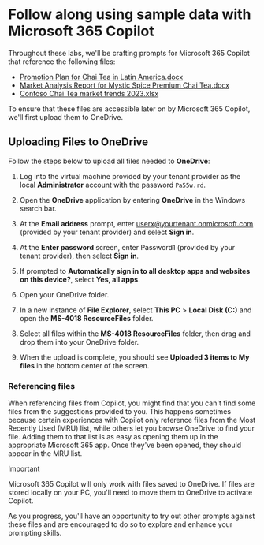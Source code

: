 # Follow along using sample data with Microsoft 365 Copilot

Throughout these labs, we'll be crafting prompts for Microsoft 365 Copilot that reference the following files:

- [Promotion Plan for Chai Tea in Latin America.docx](https://go.microsoft.com/fwlink/?linkid=2269126)
- [Market Analysis Report for Mystic Spice Premium Chai Tea.docx](https://go.microsoft.com/fwlink/?linkid=2268826)
- [Contoso Chai Tea market trends 2023.xlsx](https://go.microsoft.com/fwlink/?linkid=2268822)

To ensure that these files are accessible later on by Microsoft 365 Copilot, we'll first upload them to OneDrive.

## Uploading Files to OneDrive

Follow the steps below to upload all files needed to **OneDrive**:

1. Log into the virtual machine provided by your tenant provider as the local **Administrator** account with the password `Pa55w.rd`.

2. Open the **OneDrive** application by entering **OneDrive** in the Windows search bar.

3. At the **Email address** prompt, enter userx@yourtenant.onmicrosoft.com (provided by your tenant provider) and select **Sign in**.

4. At the **Enter password** screen, enter Password1 (provided by your tenant provider), then select **Sign in**.

5. If prompted to **Automatically sign in to all desktop apps and websites on this device?**, select **Yes, all apps**.

6. Open your OneDrive folder.
   
7. In a new instance of **File Explorer**, select **This PC** > **Local Disk (C:)** and open the **MS-4018 ResourceFiles** folder.

8. Select all files within the **MS-4018 ResourceFiles** folder, then drag and drop them into your OneDrive folder.

9. When the upload is complete, you should see **Uploaded 3 items to My files** in the bottom center of the screen.


### Referencing files

When referencing files from Copilot, you might find that you can't find some files from the suggestions provided to you. This happens sometimes because certain experiences with Copilot only reference files from the Most Recently Used (MRU) list, while others let you browse OneDrive to find your file. Adding them to that list is as easy as opening them up in the appropriate Microsoft 365 app.  Once they've been opened, they should appear in the MRU list.

> [!IMPORTANT]
> Microsoft 365 Copilot  will only work with files saved to OneDrive. If files are stored locally on your PC, you'll need to move them to OneDrive to activate Copilot.

As you progress, you'll have an opportunity to try out other prompts against these files and are encouraged to do so to explore and enhance your prompting skills.
